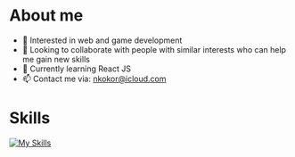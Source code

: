 

# About me

- 🔭 Interested in web and game development
- 👯 Looking to collaborate with people with similar interests who can help me gain new skills
- 🌱 Currently learning React JS 
- 📫 Contact me via: nkokor@icloud.com

# Skills
[![My Skills](https://skills.thijs.gg/icons?i=c,cpp,cs,java,javascript,python,html,css,react,nodejs,mysql,unity,blender,git&theme=dark)](https://skills.thijs.gg)
